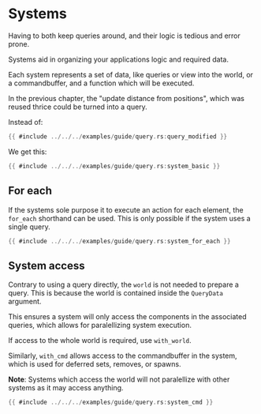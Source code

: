 # Systems

Having to both keep queries around, and their logic is tedious and error prone.

Systems aid in organizing your applications logic and required data.

Each system represents a set of data, like queries or view into the world, or a
commandbuffer, and a function which will be executed.

In the previous chapter, the "update distance from positions", which was reused
thrice could be turned into a query.

Instead of:

```rust
{{ #include ../../../examples/guide/query.rs:query_modified }}
```

We get this:

```rust
{{ #include ../../../examples/guide/query.rs:system_basic }}
```

## For each

If the systems sole purpose it to execute an action for each element, the
`for_each` shorthand can be used. This is only possible if the system uses a
single query.

```rust
{{ #include ../../../examples/guide/query.rs:system_for_each }}
```

## System access
Contrary to using a query directly, the `world` is not needed to prepare a
query. This is because the world is contained inside the `QueryData` argument.

This ensures a system will only access the components in the associated queries,
which allows for paralellizing system execution.

If access to the whole world is required, use `with_world`.

Similarly, `with_cmd` allows access to the commandbuffer in the system, which is
used for deferred sets, removes, or spawns.

**Note**: Systems which access the world will not paralellize with other systems
as it may access anything.


```rust
{{ #include ../../../examples/guide/query.rs:system_cmd }}
```
